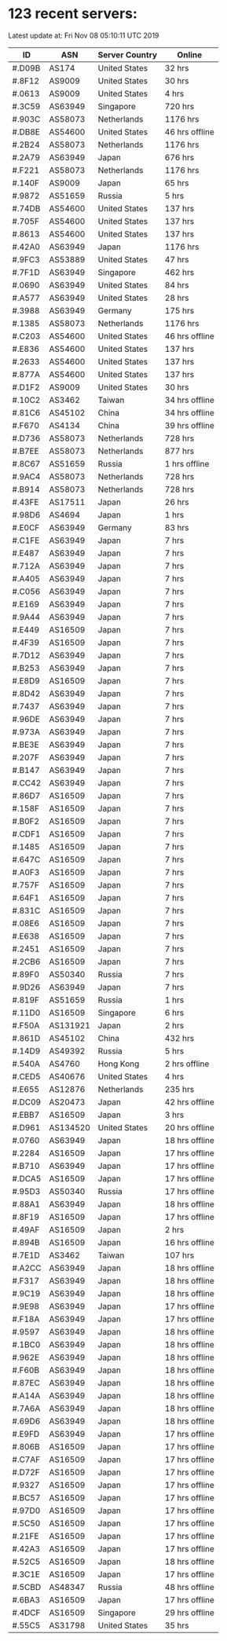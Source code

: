 # 123 recent servers:

Latest update at: Fri Nov 08 05:10:11 UTC 2019

| ID | ASN | Server Country | Online |
| -- | --- | -------------- | ------ |
| #.D09B | AS174 | United States | 32 hrs |
| #.8F12 | AS9009 | United States | 30 hrs |
| #.0613 | AS9009 | United States | 4 hrs |
| #.3C59 | AS63949 | Singapore | 720 hrs |
| #.903C | AS58073 | Netherlands | 1176 hrs |
| #.DB8E | AS54600 | United States | 46 hrs offline |
| #.2B24 | AS58073 | Netherlands | 1176 hrs |
| #.2A79 | AS63949 | Japan | 676 hrs |
| #.F221 | AS58073 | Netherlands | 1176 hrs |
| #.140F | AS9009 | Japan | 65 hrs |
| #.9872 | AS51659 | Russia | 5 hrs |
| #.74DB | AS54600 | United States | 137 hrs |
| #.705F | AS54600 | United States | 137 hrs |
| #.8613 | AS54600 | United States | 137 hrs |
| #.42A0 | AS63949 | Japan | 1176 hrs |
| #.9FC3 | AS53889 | United States | 47 hrs |
| #.7F1D | AS63949 | Singapore | 462 hrs |
| #.0690 | AS63949 | United States | 84 hrs |
| #.A577 | AS63949 | United States | 28 hrs |
| #.3988 | AS63949 | Germany | 175 hrs |
| #.1385 | AS58073 | Netherlands | 1176 hrs |
| #.C203 | AS54600 | United States | 46 hrs offline |
| #.E836 | AS54600 | United States | 137 hrs |
| #.2633 | AS54600 | United States | 137 hrs |
| #.877A | AS54600 | United States | 137 hrs |
| #.D1F2 | AS9009 | United States | 30 hrs |
| #.10C2 | AS3462 | Taiwan | 34 hrs offline |
| #.81C6 | AS45102 | China | 34 hrs offline |
| #.F670 | AS4134 | China | 39 hrs offline |
| #.D736 | AS58073 | Netherlands | 728 hrs |
| #.B7EE | AS58073 | Netherlands | 877 hrs |
| #.8C67 | AS51659 | Russia | 1 hrs offline |
| #.9AC4 | AS58073 | Netherlands | 728 hrs |
| #.B914 | AS58073 | Netherlands | 728 hrs |
| #.43FE | AS17511 | Japan | 26 hrs |
| #.98D6 | AS4694 | Japan | 1 hrs |
| #.E0CF | AS63949 | Germany | 83 hrs |
| #.C1FE | AS63949 | Japan | 7 hrs |
| #.E487 | AS63949 | Japan | 7 hrs |
| #.712A | AS63949 | Japan | 7 hrs |
| #.A405 | AS63949 | Japan | 7 hrs |
| #.C056 | AS63949 | Japan | 7 hrs |
| #.E169 | AS63949 | Japan | 7 hrs |
| #.9A44 | AS63949 | Japan | 7 hrs |
| #.E449 | AS16509 | Japan | 7 hrs |
| #.4F39 | AS16509 | Japan | 7 hrs |
| #.7D12 | AS63949 | Japan | 7 hrs |
| #.B253 | AS63949 | Japan | 7 hrs |
| #.E8D9 | AS16509 | Japan | 7 hrs |
| #.8D42 | AS63949 | Japan | 7 hrs |
| #.7437 | AS63949 | Japan | 7 hrs |
| #.96DE | AS63949 | Japan | 7 hrs |
| #.973A | AS63949 | Japan | 7 hrs |
| #.BE3E | AS63949 | Japan | 7 hrs |
| #.207F | AS63949 | Japan | 7 hrs |
| #.B147 | AS63949 | Japan | 7 hrs |
| #.CC42 | AS63949 | Japan | 7 hrs |
| #.86D7 | AS16509 | Japan | 7 hrs |
| #.158F | AS16509 | Japan | 7 hrs |
| #.B0F2 | AS16509 | Japan | 7 hrs |
| #.CDF1 | AS16509 | Japan | 7 hrs |
| #.1485 | AS16509 | Japan | 7 hrs |
| #.647C | AS16509 | Japan | 7 hrs |
| #.A0F3 | AS16509 | Japan | 7 hrs |
| #.757F | AS16509 | Japan | 7 hrs |
| #.64F1 | AS16509 | Japan | 7 hrs |
| #.831C | AS16509 | Japan | 7 hrs |
| #.08E6 | AS16509 | Japan | 7 hrs |
| #.E638 | AS16509 | Japan | 7 hrs |
| #.2451 | AS16509 | Japan | 7 hrs |
| #.2CB6 | AS16509 | Japan | 7 hrs |
| #.89F0 | AS50340 | Russia | 7 hrs |
| #.9D26 | AS63949 | Japan | 7 hrs |
| #.819F | AS51659 | Russia | 1 hrs |
| #.11D0 | AS16509 | Singapore | 6 hrs |
| #.F50A | AS131921 | Japan | 2 hrs |
| #.861D | AS45102 | China | 432 hrs |
| #.14D9 | AS49392 | Russia | 5 hrs |
| #.540A | AS4760 | Hong Kong | 2 hrs offline |
| #.CED5 | AS40676 | United States | 4 hrs |
| #.E655 | AS12876 | Netherlands | 235 hrs |
| #.DC09 | AS20473 | Japan | 42 hrs offline |
| #.EBB7 | AS16509 | Japan | 3 hrs |
| #.D961 | AS134520 | United States | 20 hrs offline |
| #.0760 | AS63949 | Japan | 18 hrs offline |
| #.2284 | AS16509 | Japan | 17 hrs offline |
| #.B710 | AS63949 | Japan | 17 hrs offline |
| #.DCA5 | AS16509 | Japan | 17 hrs offline |
| #.95D3 | AS50340 | Russia | 17 hrs offline |
| #.88A1 | AS63949 | Japan | 18 hrs offline |
| #.8F19 | AS16509 | Japan | 17 hrs offline |
| #.49AF | AS16509 | Japan | 2 hrs |
| #.894B | AS16509 | Japan | 16 hrs offline |
| #.7E1D | AS3462 | Taiwan | 107 hrs |
| #.A2CC | AS63949 | Japan | 18 hrs offline |
| #.F317 | AS63949 | Japan | 18 hrs offline |
| #.9C19 | AS63949 | Japan | 18 hrs offline |
| #.9E98 | AS63949 | Japan | 17 hrs offline |
| #.F18A | AS63949 | Japan | 17 hrs offline |
| #.9597 | AS63949 | Japan | 18 hrs offline |
| #.1BC0 | AS63949 | Japan | 18 hrs offline |
| #.962E | AS63949 | Japan | 18 hrs offline |
| #.F60B | AS63949 | Japan | 18 hrs offline |
| #.87EC | AS63949 | Japan | 18 hrs offline |
| #.A14A | AS63949 | Japan | 18 hrs offline |
| #.7A6A | AS63949 | Japan | 18 hrs offline |
| #.69D6 | AS63949 | Japan | 18 hrs offline |
| #.E9FD | AS63949 | Japan | 17 hrs offline |
| #.806B | AS16509 | Japan | 17 hrs offline |
| #.C7AF | AS16509 | Japan | 17 hrs offline |
| #.D72F | AS16509 | Japan | 17 hrs offline |
| #.9327 | AS16509 | Japan | 17 hrs offline |
| #.BC57 | AS16509 | Japan | 17 hrs offline |
| #.97D0 | AS16509 | Japan | 17 hrs offline |
| #.5C50 | AS16509 | Japan | 17 hrs offline |
| #.21FE | AS16509 | Japan | 17 hrs offline |
| #.42A3 | AS16509 | Japan | 17 hrs offline |
| #.52C5 | AS16509 | Japan | 18 hrs offline |
| #.3C1E | AS16509 | Japan | 17 hrs offline |
| #.5CBD | AS48347 | Russia | 48 hrs offline |
| #.6BA3 | AS16509 | Japan | 17 hrs offline |
| #.4DCF | AS16509 | Singapore | 29 hrs offline |
| #.55C5 | AS31798 | United States | 35 hrs |

